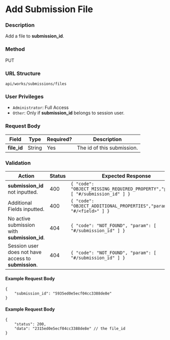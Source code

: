 Add Submission File
===
### Description
Add a file to **submission_id**.

### Method
PUT

### URL Structure
`api/works/submissions/files`

### User Privileges
* `Administrator`: Full Access
* `Other`: Only if **submission_id** belongs to session user.

### Request Body
| Field             | Type   | Required? | Description                |
|-------------------|--------|-----------|----------------------------|
| **file_id**       | String | Yes       | The id of this submission. |

### Validation
| Action                                               | Status | Expected Response                                                               |
|------------------------------------------------------|--------|---------------------------------------------------------------------------------|
| **submission_id** not inputted.                      | 400    | `{ "code": "OBJECT_MISSING_REQUIRED_PROPERTY","param": [ "#/submission_id" ] }` |
| Additional Fields inputted.                          | 400    | `{ "code": "OBJECT_ADDITIONAL_PROPERTIES","param": [ "#/<field>" ] }`           |
| No active submission with **submission_id**.         | 404    | `{ "code": "NOT_FOUND", "param": [ "#/submission_id" ] }`                       |
| Session user does not have access to **submission**. | 404    | `{ "code": "NOT_FOUND", "param": [ "#/submission_id" ] }`                       |

#### Example Request Body
```
{
    "submission_id": "5935ed0e5ecf04cc3388de8e"
}
```
#### Example Request Body
```
{
    "status": 200,
    "data": "2315ed0e5ecf04cc3388de8e" // the file_id
}
```
